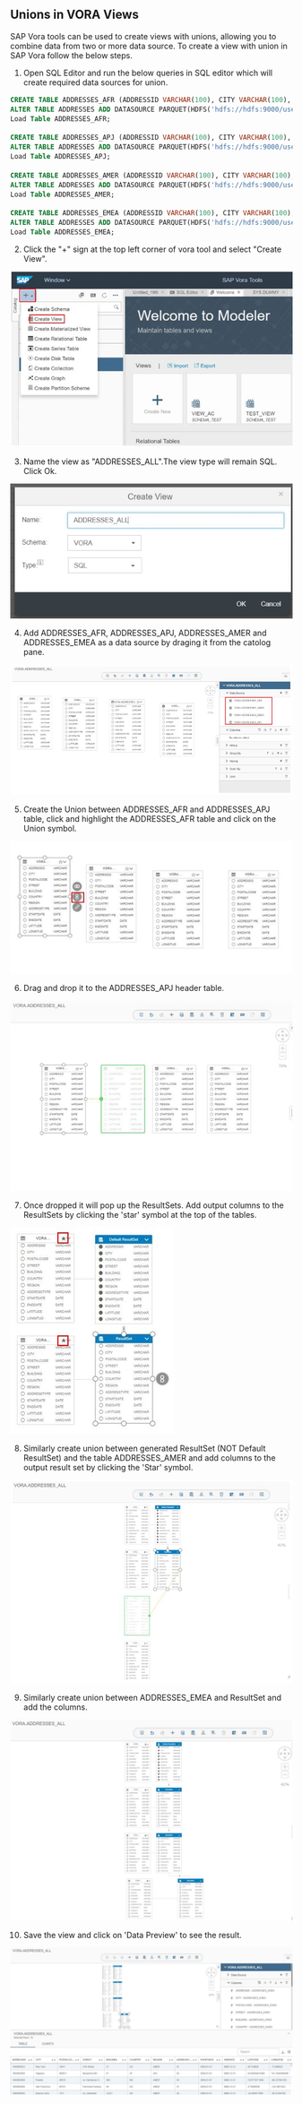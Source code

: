 ## Unions in VORA Views

SAP Vora tools can be used to create views with unions, allowing you to combine data from two or more data source. To create a view with union in SAP Vora follow the below steps.

1. Open SQL Editor and run the below queries in SQL editor which will create required data sources for union.

```sql
CREATE TABLE ADDRESSES_AFR (ADDRESSID VARCHAR(100), CITY VARCHAR(100), POSTALCODE VARCHAR(100), STREET VARCHAR(100), BUILDING VARCHAR(100), COUNTRY VARCHAR(100), REGION VARCHAR(100), ADDRESSTYPE VARCHAR(100), STARTDATE date, ENDDATE date, LATITUDE VARCHAR(100), LONGITUD VARCHAR(100)) STORE IN MEMORY;
ALTER TABLE ADDRESSES ADD DATASOURCE PARQUET(HDFS('hdfs://hdfs:9000/user/vora/ADDRESSES_AFR.csv'));
Load Table ADDRESSES_AFR;

CREATE TABLE ADDRESSES_APJ (ADDRESSID VARCHAR(100), CITY VARCHAR(100), POSTALCODE VARCHAR(100), STREET VARCHAR(100), BUILDING VARCHAR(100), COUNTRY VARCHAR(100), REGION VARCHAR(100), ADDRESSTYPE VARCHAR(100), STARTDATE date, ENDDATE date, LATITUDE VARCHAR(100), LONGITUD VARCHAR(100)) STORE IN MEMORY;
ALTER TABLE ADDRESSES ADD DATASOURCE PARQUET(HDFS('hdfs://hdfs:9000/user/vora/ADDRESSES_APJ.csv'));
Load Table ADDRESSES_APJ;

CREATE TABLE ADDRESSES_AMER (ADDRESSID VARCHAR(100), CITY VARCHAR(100), POSTALCODE VARCHAR(100), STREET VARCHAR(100), BUILDING VARCHAR(100), COUNTRY VARCHAR(100), REGION VARCHAR(100), ADDRESSTYPE VARCHAR(100), STARTDATE date, ENDDATE date, LATITUDE VARCHAR(100), LONGITUD VARCHAR(100)) STORE IN MEMORY;
ALTER TABLE ADDRESSES ADD DATASOURCE PARQUET(HDFS('hdfs://hdfs:9000/user/vora/ADDRESSES_AMER.csv'));
Load Table ADDRESSES_AMER;

CREATE TABLE ADDRESSES_EMEA (ADDRESSID VARCHAR(100), CITY VARCHAR(100), POSTALCODE VARCHAR(100), STREET VARCHAR(100), BUILDING VARCHAR(100), COUNTRY VARCHAR(100), REGION VARCHAR(100), ADDRESSTYPE VARCHAR(100), STARTDATE date, ENDDATE date, LATITUDE VARCHAR(100), LONGITUD VARCHAR(100)) STORE IN MEMORY;
ALTER TABLE ADDRESSES ADD DATASOURCE PARQUET(HDFS('hdfs://hdfs:9000/user/vora/ADDRESSES_EMEA.csv'));
Load Table ADDRESSES_EMEA;

   ```
   
2. Click the "+" sign at the top left corner of vora tool and select "Create View".

  ![Alt text](./images/1.JPG "Optional title")

3. Name the view as "ADDRESSES_ALL".The view type will remain SQL. Click Ok.

  ![Alt text](./images/2.JPG "Optional title")

4. Add ADDRESSES_AFR, ADDRESSES_APJ, ADDRESSES_AMER and ADDRESSES_EMEA as a data source by draging it from the catolog pane.

  ![Alt text](./images/3.JPG "Optional title")

5. Create the Union between ADDRESSES_AFR and ADDRESSES_APJ table, click and highlight the ADDRESSES_AFR table and click on the Union symbol.

  ![Alt text](./images/4.JPG "Optional title")

6. Drag and drop it to the ADDRESSES_APJ header table.

  ![Alt text](./images/5.JPG "Optional title")

7. Once dropped it will pop up the ResultSets. Add output columns to the ResultSets by clicking the 'star' symbol at the top of the tables.

  ![Alt text](./images/6.JPG "Optional title")

8. Similarly create union between generated ResultSet (NOT Default ResultSet) and the table ADDRESSES_AMER and add columns to the output result set by clicking the 'Star' symbol.

  ![Alt text](./images/7.JPG "Optional title")

9. Similarly create union between ADDRESSES_EMEA and ResultSet and add the columns.

  ![Alt text](./images/8.JPG "Optional title")

10. Save the view and click on 'Data Preview' to see the result.

  ![Alt text](./images/9.JPG "Optional title")
